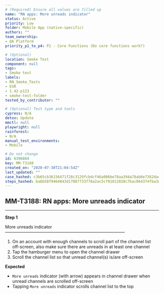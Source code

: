 ```yaml
---
# (Required) Ensure all values are filled up
name: "RN apps: More unreads indicator"
status: Active
priority: Low
folder: Mobile App (native-specific)
authors: ""
team_ownership: 
- QA Platform
priority_p1_to_p4: P2 - Core Functions (Do core functions work?)

# (Optional)
location: Smoke Test
component: null
tags: 
- Smoke test
labels: 
- RN_Smoke_Tests
- ESR
- 1.42-p123
- smoke-test-folder
tested_by_contributor: ""

# (Optional) Test type and tools
cypress: N/A
detox: Update
mmctl: null
playwright: null
rainforest: 
- N/A
manual_test_environments: 
- Mobile

# Do not change
id: 6396864
key: MM-T3188
created_on: "2020-07-30T21:04:54Z"
last_updated: ""
case_hashed: c3b65cb36156471f28c3129fcbdcf46a006be78aa394a78ab8e7382da49b1a81927b1ddb4ce11c0ca2a27af69dfc48ec
steps_hashed: ba6b58f9464843d17087733f76a2ac5cf01012028c7bac064374fba3d4b1e89fa00b3f6515b6308a09dc1253d34dee18
---
```


<!-- (Auto-generated) Based on frontmatter's "key" and "name" -->

## MM-T3188: RN apps: More unreads indicator

---

**Step 1**

More unreads indicator\
————————————————————————————

1. On an account with enough channels to scroll part of the channel list off-screen, also make sure there are unreads in at least one channel
2. Tap the hamburger menu to open the channel drawer
3. Scroll the channel list so that unread channel(s) is/are off-screen

**Expected**

- `More unreads` indicator (with arrow) appears in channel drawer when unread channels are scrolled off-screen
- Tapping `More unreads` indicator scrolls channel list to the top
